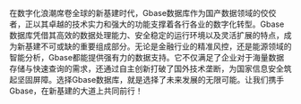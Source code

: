 在数字化浪潮席卷全球的新基建时代，Gbase数据库作为国产数据领域的佼佼者，正以其卓越的技术实力和强大的功能支撑着各行各业的数字化转型。Gbase数据库凭借其高效的数据处理能力、安全稳定的运行环境以及灵活扩展的特点，成为新基建不可或缺的重要组成部分。无论是金融行业的精准风控，还是能源领域的智能分析，Gbase都能提供强有力的数据支持。它不仅满足了企业对于海量数据存储与快速查询的需求，还通过自主创新打破了国外技术垄断，为国家信息安全筑起坚固屏障。选择Gbase数据库，就是选择了未来发展的无限可能。让我们携手Gbase，在新基建的大道上共同前行！
